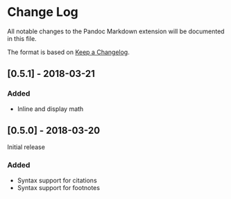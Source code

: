 # Change Log
All notable changes to the Pandoc Markdown extension will be documented in this file.

The format is based on [Keep a Changelog](http://keepachangelog.com/en/1.0.0/).

<!-- ## [Unreleased] -->
## [0.5.1] - 2018-03-21

### Added
- Inline and display math
## [0.5.0] - 2018-03-20
Initial release

### Added
- Syntax support for citations
- Syntax support for footnotes